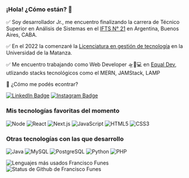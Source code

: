 ### ¡Hola! ¿Cómo están? 🚀

✅ Soy desarrollador Jr., me encuentro finalizando la carrera de Técnico Superior en Análisis de Sistemas en el [IFTS N° 21](http://www.ifts21.edu.ar/#sistemas) en Argentina, Buenos Aires, CABA. 

✅ En el 2022 la comenzaré la [Licenciatura en gestión de tecnología](https://formacioncontinua.unlam.edu.ar/index.php?seccion=2&idArticulo=54) en la Universidad de la Matanza.

✅ Me encuentro trabajando como Web Developer 🛸🔴💻 en [Equal Dev](https://www.equaldev.com/), utlizando stacks tecnológicos como el MERN, JAMStack, LAMP

📝 ¿Cómo me podés econtrar?

[![LinkedIn Badge](https://img.shields.io/badge/-%2Fin%2Ffranciscofunes-blue?style=social&logo=Linkedin&logoColor=282a36&link=https://www.linkedin.com/in/francisco-funes/)](https://www.linkedin.com/in/francisco-funes/)
[![Instagram Badge](https://img.shields.io/badge/-%2Fequal.dev-blue?style=social&logo=Instagram&logoColor=282a36&link=https://www.instagram.com/equal.dev/)](https://www.instagram.com/equal.dev/)

### Mis tecnologías favoritas del momento

![Node](https://img.shields.io/badge/-Node.js-44475a?style=for-the-badge&logo=node.js&logoColor=50fa7b)
![React](https://img.shields.io/badge/-React-44475a?style=for-the-badge&logo=react&logoColor=50fa7b)
![Next.js](https://img.shields.io/badge/-Next.js-44475a?style=for-the-badge&logo=next.js&logoColor=50fa7b)
![JavaScript](https://img.shields.io/badge/-JavaScript-44475a?style=for-the-badge&logo=javascript&logoColor=50fa7b)
![HTML5](https://img.shields.io/badge/-HTML5-44475a?style=for-the-badge&logo=html5&logoColor=50fa7b)
![CSS3](https://img.shields.io/badge/-CSS3-44475a?style=for-the-badge&logo=css3&logoColor=50fa7b)

### Otras tecnologías con las que desarrollo

![Java](https://img.shields.io/badge/-Java-44475a?style=flat-square&logo=java&logoColor=f8f8f2)
![MySQL](https://img.shields.io/badge/-MySQL-44475a?style=flat-square&logo=mysql&logoColor=f8f8f2)
![PostgreSQL](https://img.shields.io/badge/-PostgreSQL-44475a?style=flat-square&logo=postgreSQL&logoColor=f8f8f2)
![Python](https://img.shields.io/badge/-Python-44475a?style=flat-square&logo=python&logoColor=f8f8f2)
![PHP](https://img.shields.io/badge/-PHP-44475a?style=flat-square&logo=php&logoColor=f8f8f2)


<!-- Lo puse así para quedarme en la misma línea -->
![Lenguajes más usados Francisco Funes](https://github-readme-stats.vercel.app/api/top-langs/?username=franciscofunes&theme=dracula&layout=compact&hide_border=true&custom_title=Lenguajes%20más%20usados&langs_count=6) ![Status de Github de Francisco Funes](https://github-readme-stats.vercel.app/api?username=franciscofunes&theme=dracula&show_icons=true&layout=compact&hide_title=true&hide_rank=true&include_all_commits=true&hide_border=true&count_private=true&disable_animations=true)

